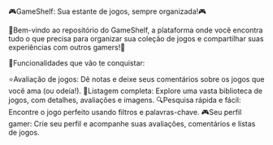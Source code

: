 🎮GameShelf: Sua estante de jogos, sempre organizada!🎮

💜Bem-vindo ao repositório do GameShelf, a plataforma onde você encontra tudo o que precisa para organizar sua coleção de jogos e compartilhar suas experiências com outros gamers!💜

💜Funcionalidades que vão te conquistar:

⭐Avaliação de jogos: Dê notas e deixe seus comentários sobre os jogos que você ama (ou odeia!).
📝Listagem completa: Explore uma vasta biblioteca de jogos, com detalhes, avaliações e imagens.
🔍Pesquisa rápida e fácil: Encontre o jogo perfeito usando filtros e palavras-chave.
🎮Seu perfil gamer: Crie seu perfil e acompanhe suas avaliações, comentários e listas de jogos.
